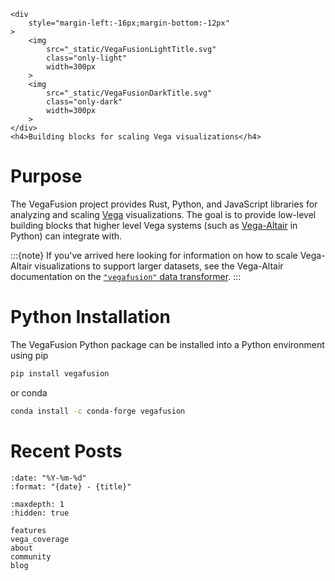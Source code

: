 ```{raw} html
<div
    style="margin-left:-16px;margin-bottom:-12px"
>
    <img
        src="_static/VegaFusionLightTitle.svg"
        class="only-light"
        width=300px
    >
    <img
        src="_static/VegaFusionDarkTitle.svg"
        class="only-dark"
        width=300px
    >
</div>
<h4>Building blocks for scaling Vega visualizations</h4>
```

# Purpose

The VegaFusion project provides Rust, Python, and JavaScript libraries for analyzing and scaling [Vega](https://vega.github.io/vega/) visualizations. The goal is to provide low-level building blocks that higher level Vega systems (such as [Vega-Altair](https://altair-viz.github.io/) in Python) can integrate with.

:::{note}
If you've arrived here looking for information on how to scale Vega-Altair visualizations to support larger datasets, see the Vega-Altair documentation on the [`"vegafusion"` data transformer](https://altair-viz.github.io/user_guide/large_datasets.html#vegafusion-data-transformer).
:::

# Python Installation

The VegaFusion Python package can be installed into a Python environment using pip

```bash
pip install vegafusion
```

or conda

```bash
conda install -c conda-forge vegafusion
```

# Recent Posts

```{postlist} 10
:date: "%Y-%m-%d"
:format: "{date} - {title}"
```

```{toctree}
:maxdepth: 1
:hidden: true

features
vega_coverage
about
community
blog
```